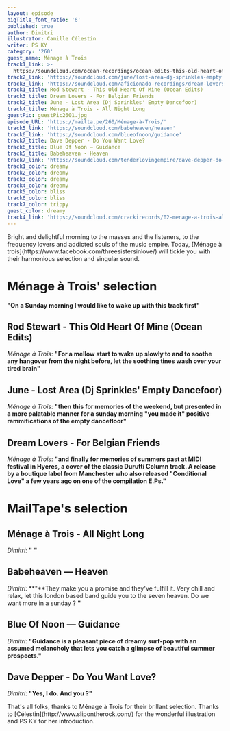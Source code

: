 ```yaml
---
layout: episode
bigTitle_font_ratio: '6'
published: true
author: Dimitri
illustrator: Camille Célestin
writer: PS KY
category: '260'
guest_name: Ménage à Trois
track1_link: >-
  https://soundcloud.com/ocean-recordings/ocean-edits-this-old-heart-of-mine-rod-stewart
track2_link: 'https://soundcloud.com/june/lost-area-dj-sprinkles-empty'
track3_link: 'https://soundcloud.com/aficionado-recordings/dream-lovers-for-belgian-friends'
track1_title: Rod Stewart - This Old Heart Of Mine (Ocean Edits)
track3_title: Dream Lovers - For Belgian Friends
track2_title: June - Lost Area (Dj Sprinkles' Empty Dancefoor)
track4_title: Ménage à Trois - All Night Long
guestPic: guestPic2601.jpg
episode_URL: 'https://mailta.pe/260/Ménage-à-Trois/'
track5_link: 'https://soundcloud.com/babeheaven/heaven'
track6_link: 'https://soundcloud.com/blueofnoon/guidance'
track7_title: Dave Depper - Do You Want Love?
track6_title: Blue Of Noon — Guidance
track5_title: Babeheaven - Heaven
track7_link: 'https://soundcloud.com/tenderlovingempire/dave-depper-do-you-want-love'
track1_color: dreamy
track2_color: dreamy
track3_color: dreamy
track4_color: dreamy
track5_color: bliss
track6_color: bliss
track7_color: trippy
guest_color: dreamy
track4_link: 'https://soundcloud.com/crackirecords/02-menage-a-trois-all-night'
---
```

<p id="introduction">Bright and delightful morning to the masses and the listeners, to the frequency lovers and addicted souls of the music empire. Today, [Ménage à trois](https://www.facebook.com/threesistersinlove/) will tickle you with their harmonious selection and singular sound.</p>

# Ménage à Trois' selection

**"**On a Sunday morning I would like to wake up with this track first**"**

## Rod Stewart - This Old Heart Of Mine (Ocean Edits)

_Ménage à Trois_: **"**For a mellow start to wake up slowly to and to soothe any hangover from the night before, let the soothing tines wash over your tired brain**"**

## June - Lost Area (Dj Sprinkles' Empty Dancefoor)
_Ménage à Trois_: **"**then this for memories of the weekend, but presented in a more palatable manner for a sunday morning "you made it" positive rammifications of the empty dancefloor**"**

## Dream Lovers - For Belgian Friends
_Ménage à Trois_: **"**and finally for memories of summers past at MIDI festival in Hyeres, a cover of the classic Durutti Column track. A release by a boutique label from Manchester who also released "Conditional Love" a few years ago on one of the compilation E.Ps.**"**

# MailTape's selection

## Ménage à Trois - All Night Long
_Dimitri_: **"** **"**

## Babeheaven — Heaven
_Dimitri_: **"**They make you a promise and they've fulfill it. Very chill and relax, let this london based band guide you to the seven heaven. Do we want more in a sunday ? **"**

## Blue Of Noon — Guidance
_Dimitri_: **"**Guidance is a pleasant piece of dreamy surf-pop with an assumed melancholy that lets you catch a glimpse of beautiful summer prospects.**"**

## Dave Depper - Do You Want Love?
_Dimitri_: **"**Yes, I do. And you ?**"**


<p id="outroduction">That's all folks, thanks to Ménage à Trois for their brillant selection. Thanks to [Célestin](http://www.slipontherock.com/) for the wonderful illustration and PS KY for her introduction.</p>

